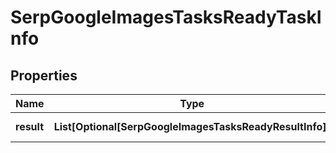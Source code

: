 # SerpGoogleImagesTasksReadyTaskInfo


## Properties

| Name | Type | Description | Notes |
|------------ | ------------- | ------------- | -------------|
**result** | **List[Optional[SerpGoogleImagesTasksReadyResultInfo]]** | array of results |[optional]|
